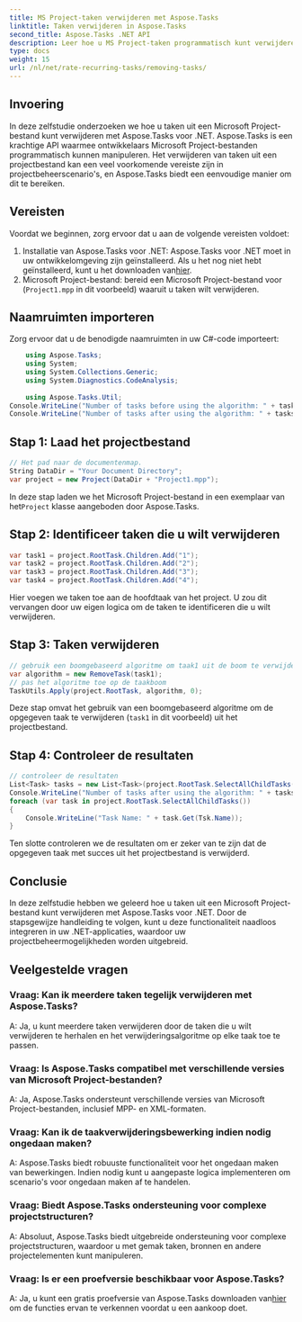 ```yaml
---
title: MS Project-taken verwijderen met Aspose.Tasks
linktitle: Taken verwijderen in Aspose.Tasks
second_title: Aspose.Tasks .NET API
description: Leer hoe u MS Project-taken programmatisch kunt verwijderen met Aspose.Tasks voor .NET. Stap-voor-stap handleiding met codevoorbeelden inbegrepen.
type: docs
weight: 15
url: /nl/net/rate-recurring-tasks/removing-tasks/
---
```

## Invoering
In deze zelfstudie onderzoeken we hoe u taken uit een Microsoft Project-bestand kunt verwijderen met Aspose.Tasks voor .NET. Aspose.Tasks is een krachtige API waarmee ontwikkelaars Microsoft Project-bestanden programmatisch kunnen manipuleren. Het verwijderen van taken uit een projectbestand kan een veel voorkomende vereiste zijn in projectbeheerscenario's, en Aspose.Tasks biedt een eenvoudige manier om dit te bereiken.
## Vereisten
Voordat we beginnen, zorg ervoor dat u aan de volgende vereisten voldoet:
1. Installatie van Aspose.Tasks voor .NET: Aspose.Tasks voor .NET moet in uw ontwikkelomgeving zijn geïnstalleerd. Als u het nog niet hebt geïnstalleerd, kunt u het downloaden van[hier](https://releases.aspose.com/tasks/net/).
2. Microsoft Project-bestand: bereid een Microsoft Project-bestand voor (`Project1.mpp` in dit voorbeeld) waaruit u taken wilt verwijderen.

## Naamruimten importeren
Zorg ervoor dat u de benodigde naamruimten in uw C#-code importeert:
```csharp
    using Aspose.Tasks;
    using System;
    using System.Collections.Generic;
    using System.Diagnostics.CodeAnalysis;
    
    using Aspose.Tasks.Util;
Console.WriteLine("Number of tasks before using the algorithm: " + tasks.Count);
Console.WriteLine("Number of tasks after using the algorithm: " + tasks.Count);
```

## Stap 1: Laad het projectbestand
```csharp
// Het pad naar de documentenmap.
String DataDir = "Your Document Directory";
var project = new Project(DataDir + "Project1.mpp");
```
 In deze stap laden we het Microsoft Project-bestand in een exemplaar van het`Project` klasse aangeboden door Aspose.Tasks.
## Stap 2: Identificeer taken die u wilt verwijderen
```csharp
var task1 = project.RootTask.Children.Add("1");
var task2 = project.RootTask.Children.Add("2");
var task3 = project.RootTask.Children.Add("3");
var task4 = project.RootTask.Children.Add("4");
```
Hier voegen we taken toe aan de hoofdtaak van het project. U zou dit vervangen door uw eigen logica om de taken te identificeren die u wilt verwijderen.
## Stap 3: Taken verwijderen
```csharp
// gebruik een boomgebaseerd algoritme om taak1 uit de boom te verwijderen
var algorithm = new RemoveTask(task1);
// pas het algoritme toe op de taakboom
TaskUtils.Apply(project.RootTask, algorithm, 0);
```
Deze stap omvat het gebruik van een boomgebaseerd algoritme om de opgegeven taak te verwijderen (`task1` in dit voorbeeld) uit het projectbestand.
## Stap 4: Controleer de resultaten
```csharp
// controleer de resultaten
List<Task> tasks = new List<Task>(project.RootTask.SelectAllChildTasks());
Console.WriteLine("Number of tasks after using the algorithm: " + tasks.Count);
foreach (var task in project.RootTask.SelectAllChildTasks())
{
    Console.WriteLine("Task Name: " + task.Get(Tsk.Name));
}
```
Ten slotte controleren we de resultaten om er zeker van te zijn dat de opgegeven taak met succes uit het projectbestand is verwijderd.

## Conclusie
In deze zelfstudie hebben we geleerd hoe u taken uit een Microsoft Project-bestand kunt verwijderen met Aspose.Tasks voor .NET. Door de stapsgewijze handleiding te volgen, kunt u deze functionaliteit naadloos integreren in uw .NET-applicaties, waardoor uw projectbeheermogelijkheden worden uitgebreid.
## Veelgestelde vragen
### Vraag: Kan ik meerdere taken tegelijk verwijderen met Aspose.Tasks?
A: Ja, u kunt meerdere taken verwijderen door de taken die u wilt verwijderen te herhalen en het verwijderingsalgoritme op elke taak toe te passen.
### Vraag: Is Aspose.Tasks compatibel met verschillende versies van Microsoft Project-bestanden?
A: Ja, Aspose.Tasks ondersteunt verschillende versies van Microsoft Project-bestanden, inclusief MPP- en XML-formaten.
### Vraag: Kan ik de taakverwijderingsbewerking indien nodig ongedaan maken?
A: Aspose.Tasks biedt robuuste functionaliteit voor het ongedaan maken van bewerkingen. Indien nodig kunt u aangepaste logica implementeren om scenario's voor ongedaan maken af te handelen.
### Vraag: Biedt Aspose.Tasks ondersteuning voor complexe projectstructuren?
A: Absoluut, Aspose.Tasks biedt uitgebreide ondersteuning voor complexe projectstructuren, waardoor u met gemak taken, bronnen en andere projectelementen kunt manipuleren.
### Vraag: Is er een proefversie beschikbaar voor Aspose.Tasks?
 A: Ja, u kunt een gratis proefversie van Aspose.Tasks downloaden van[hier](https://releases.aspose.com/tasks/net/) om de functies ervan te verkennen voordat u een aankoop doet.